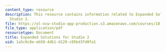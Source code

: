 ```yaml
---
content_type: resource
description: This resource contains information related to Expanded Solutions for
  Studio 2.
file: https://ol-ocw-studio-app-production.s3.amazonaws.com/courses/18-05-introduction-to-probability-and-statistics-spring-2014/1a5c0c8eeb504db1d129c05bd3fd0fa1_MIT18_05S14_studio2sld_sol.pdf
file_type: application/pdf
resourcetype: Document
title: Expanded Solutions for Studio 2
uid: 1a5c0c8e-eb50-4db1-d129-c05bd3fd0fa1
---
```

